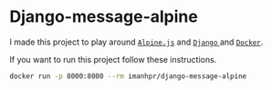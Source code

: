 # Django-message-alpine

I made this project to play around [```Alpine.js```](https://alpinejs.dev/) and [```Django``` ](https://www.djangoproject.com/) and [```Docker```](https://www.docker.com/).

If you want to run this project follow these instructions.
```bash
docker run -p 8000:8000 --rm imanhpr/django-message-alpine
```
